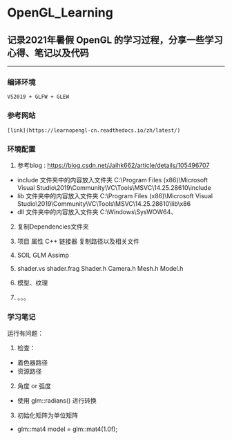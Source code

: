 # OpenGL_Learning

## 记录2021年暑假 OpenGL 的学习过程，分享一些学习心得、笔记以及代码

---

### 编译环境
    VS2019 + GLFW + GLEW

### 参考网站
    [link](https://learnopengl-cn.readthedocs.io/zh/latest/)
    
### 环境配置
1. 参考blog : https://blog.csdn.net/Jaihk662/article/details/105496707
- include 文件夹中的内容放入文件夹
	C:\Program Files (x86)\Microsoft Visual Studio\2019\Community\VC\Tools\MSVC\14.25.28610\include
- lib 文件夹中的内容放入文件夹
	C:\Program Files (x86)\Microsoft Visual Studio\2019\Community\VC\Tools\MSVC\14.25.28610\lib\x86
- dll 文件夹中的内容放入文件夹
	C:\Windows\SysWOW64、

2. 复制Dependencies文件夹

3. 项目 属性 C++ 链接器 复制路径以及相关文件

4. SOIL  GLM  Assimp

5. shader.vs  shader.frag
    Shader.h  Camera.h  Mesh.h  Model.h
6. 模型、纹理

7. 。。。

### 学习笔记
运行有问题：
1. 检查：  
- 着色器路径
- 资源路径

2. 角度 or 弧度 
- 	使用 glm::radians() 进行转换

3. 初始化矩阵为单位矩阵 
- 	glm::mat4 model = glm::mat4(1.0f);

